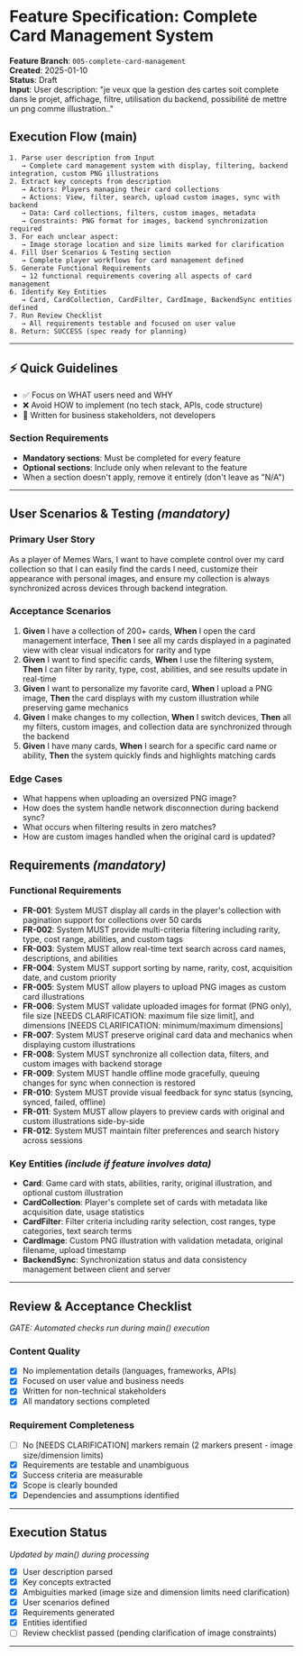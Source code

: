 # Feature Specification: Complete Card Management System

**Feature Branch**: `005-complete-card-management`  
**Created**: 2025-01-10  
**Status**: Draft  
**Input**: User description: "je veux que la gestion des cartes soit complete dans le projet, affichage, filtre, utilisation du backend, possibilité de mettre un png comme illustration.."

## Execution Flow (main)
```
1. Parse user description from Input
   → Complete card management system with display, filtering, backend integration, custom PNG illustrations
2. Extract key concepts from description
   → Actors: Players managing their card collections
   → Actions: View, filter, search, upload custom images, sync with backend
   → Data: Card collections, filters, custom images, metadata
   → Constraints: PNG format for images, backend synchronization required
3. For each unclear aspect:
   → Image storage location and size limits marked for clarification
4. Fill User Scenarios & Testing section
   → Complete player workflows for card management defined
5. Generate Functional Requirements
   → 12 functional requirements covering all aspects of card management
6. Identify Key Entities
   → Card, CardCollection, CardFilter, CardImage, BackendSync entities defined
7. Run Review Checklist
   → All requirements testable and focused on user value
8. Return: SUCCESS (spec ready for planning)
```

---

## ⚡ Quick Guidelines
- ✅ Focus on WHAT users need and WHY
- ❌ Avoid HOW to implement (no tech stack, APIs, code structure)
- 👥 Written for business stakeholders, not developers

### Section Requirements
- **Mandatory sections**: Must be completed for every feature
- **Optional sections**: Include only when relevant to the feature
- When a section doesn't apply, remove it entirely (don't leave as "N/A")

---

## User Scenarios & Testing *(mandatory)*

### Primary User Story
As a player of Memes Wars, I want to have complete control over my card collection so that I can easily find the cards I need, customize their appearance with personal images, and ensure my collection is always synchronized across devices through backend integration.

### Acceptance Scenarios
1. **Given** I have a collection of 200+ cards, **When** I open the card management interface, **Then** I see all my cards displayed in a paginated view with clear visual indicators for rarity and type
2. **Given** I want to find specific cards, **When** I use the filtering system, **Then** I can filter by rarity, type, cost, abilities, and see results update in real-time
3. **Given** I want to personalize my favorite card, **When** I upload a PNG image, **Then** the card displays with my custom illustration while preserving game mechanics
4. **Given** I make changes to my collection, **When** I switch devices, **Then** all my filters, custom images, and collection data are synchronized through the backend
5. **Given** I have many cards, **When** I search for a specific card name or ability, **Then** the system quickly finds and highlights matching cards

### Edge Cases
- What happens when uploading an oversized PNG image?
- How does the system handle network disconnection during backend sync?
- What occurs when filtering results in zero matches?
- How are custom images handled when the original card is updated?

## Requirements *(mandatory)*

### Functional Requirements
- **FR-001**: System MUST display all cards in the player's collection with pagination support for collections over 50 cards
- **FR-002**: System MUST provide multi-criteria filtering including rarity, type, cost range, abilities, and custom tags
- **FR-003**: System MUST allow real-time text search across card names, descriptions, and abilities
- **FR-004**: System MUST support sorting by name, rarity, cost, acquisition date, and custom priority
- **FR-005**: System MUST allow players to upload PNG images as custom card illustrations
- **FR-006**: System MUST validate uploaded images for format (PNG only), file size [NEEDS CLARIFICATION: maximum file size limit], and dimensions [NEEDS CLARIFICATION: minimum/maximum dimensions]
- **FR-007**: System MUST preserve original card data and mechanics when displaying custom illustrations
- **FR-008**: System MUST synchronize all collection data, filters, and custom images with backend storage
- **FR-009**: System MUST handle offline mode gracefully, queuing changes for sync when connection is restored
- **FR-010**: System MUST provide visual feedback for sync status (syncing, synced, failed, offline)
- **FR-011**: System MUST allow players to preview cards with original and custom illustrations side-by-side
- **FR-012**: System MUST maintain filter preferences and search history across sessions

### Key Entities *(include if feature involves data)*
- **Card**: Game card with stats, abilities, rarity, original illustration, and optional custom illustration
- **CardCollection**: Player's complete set of cards with metadata like acquisition date, usage statistics
- **CardFilter**: Filter criteria including rarity selection, cost ranges, type categories, text search terms
- **CardImage**: Custom PNG illustration with validation metadata, original filename, upload timestamp
- **BackendSync**: Synchronization status and data consistency management between client and server

---

## Review & Acceptance Checklist
*GATE: Automated checks run during main() execution*

### Content Quality
- [x] No implementation details (languages, frameworks, APIs)
- [x] Focused on user value and business needs
- [x] Written for non-technical stakeholders
- [x] All mandatory sections completed

### Requirement Completeness
- [ ] No [NEEDS CLARIFICATION] markers remain (2 markers present - image size/dimension limits)
- [x] Requirements are testable and unambiguous  
- [x] Success criteria are measurable
- [x] Scope is clearly bounded
- [x] Dependencies and assumptions identified

---

## Execution Status
*Updated by main() during processing*

- [x] User description parsed
- [x] Key concepts extracted
- [x] Ambiguities marked (image size and dimension limits need clarification)
- [x] User scenarios defined
- [x] Requirements generated
- [x] Entities identified
- [ ] Review checklist passed (pending clarification of image constraints)

---